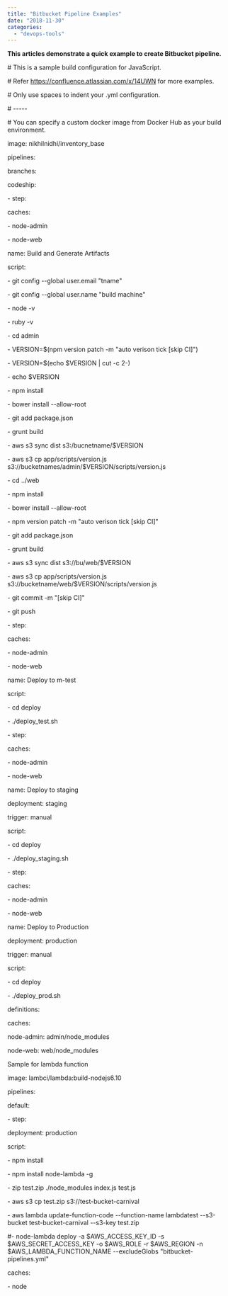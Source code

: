 ```yaml
---
title: "Bitbucket Pipeline Examples"
date: "2018-11-30"
categories: 
  - "devops-tools"
---
```


**This articles demonstrate a quick example to create Bitbucket pipeline.**

\# This is a sample build configuration for JavaScript.

\# Refer https://confluence.atlassian.com/x/14UWN for more examples.

\# Only use spaces to indent your .yml configuration.

\# -----

\# You can specify a custom docker image from Docker Hub as your build environment.

image: nikhilnidhi/inventory\_base

pipelines:

branches:

codeship:

\- step:

caches:

\- node-admin

\- node-web

name: Build and Generate Artifacts

script:

\- git config --global user.email "tname"

\- git config --global user.name "build machine"

\- node -v

\- ruby -v

\- cd admin

\- VERSION=$(npm version patch -m "auto verison tick \[skip CI\]")

\- VERSION=$(echo $VERSION | cut -c 2-)

\- echo $VERSION

\- npm install

\- bower install --allow-root

\- git add package.json

\- grunt build

\- aws s3 sync dist s3:/bucnetname/$VERSION

\- aws s3 cp app/scripts/version.js s3://bucketnames/admin/$VERSION/scripts/version.js

\- cd ../web

\- npm install

\- bower install --allow-root

\- npm version patch -m "auto verison tick \[skip CI\]"

\- git add package.json

\- grunt build

\- aws s3 sync dist s3://bu/web/$VERSION

\- aws s3 cp app/scripts/version.js s3://bucketname/web/$VERSION/scripts/version.js

\- git commit -m "\[skip CI\]"

\- git push

\- step:

caches:

\- node-admin

\- node-web

name: Deploy to m-test

script:

\- cd deploy

\- ./deploy\_test.sh

\- step:

caches:

\- node-admin

\- node-web

name: Deploy to staging

deployment: staging

trigger: manual

script:

\- cd deploy

\- ./deploy\_staging.sh

\- step:

caches:

\- node-admin

\- node-web

name: Deploy to Production

deployment: production

trigger: manual

script:

\- cd deploy

\- ./deploy\_prod.sh

definitions:

caches:

node-admin: admin/node\_modules

node-web: web/node\_modules

Sample for lambda function

image: lambci/lambda:build-nodejs6.10

pipelines:

default:

\- step:

deployment: production

script:

\- npm install

\- npm install node-lambda -g

\- zip test.zip ./node\_modules index.js test.js

\- aws s3 cp test.zip s3://test-bucket-carnival

\- aws lambda update-function-code --function-name lambdatest --s3-bucket test-bucket-carnival --s3-key test.zip

#- node-lambda deploy -a $AWS\_ACCESS\_KEY\_ID -s $AWS\_SECRET\_ACCESS\_KEY -o $AWS\_ROLE -r $AWS\_REGION -n $AWS\_LAMBDA\_FUNCTION\_NAME --excludeGlobs "bitbucket-pipelines.yml"

caches:

\- node
